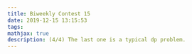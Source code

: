 ```yaml
---
title: Biweekly Contest 15
date: 2019-12-15 13:15:53
tags:
mathjax: true
description: (4/4) The last one is a typical dp problem.
---
```

